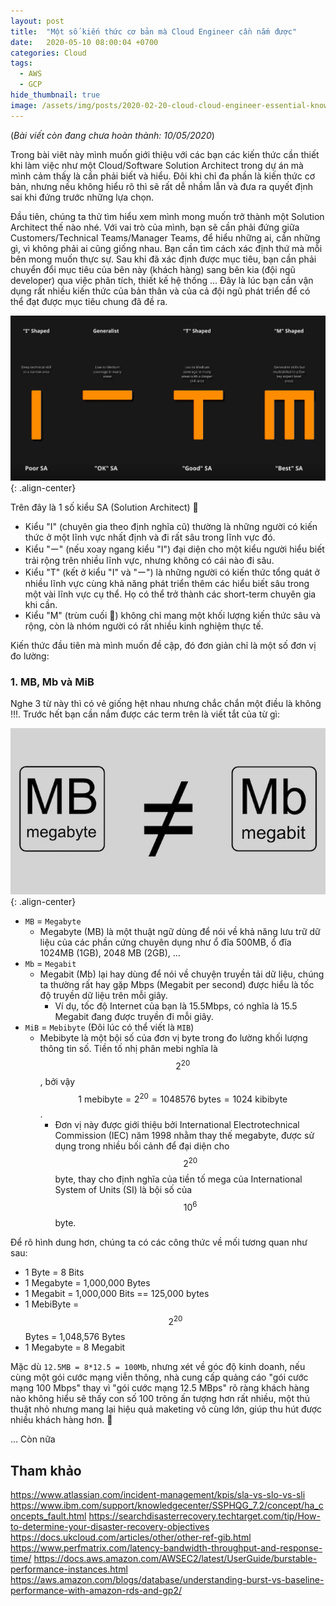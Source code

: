 ```yaml
---
layout: post
title:  "Một số kiến thức cơ bản mà Cloud Engineer cần nắm được"
date:   2020-05-10 08:00:04 +0700
categories: Cloud
tags:
  - AWS
  - GCP
hide_thumbnail: true
image: /assets/img/posts/2020-02-20-cloud-cloud-engineer-essential-knowledge/thumbnail.png
---
```

(_Bài viết còn đang chưa hoàn thành: 10/05/2020_)

Trong bài viêt này mình muốn giới thiệu với các bạn các kiến thức cần thiết khi làm việc như một Cloud/Software Solution Architect trong dự án mà mình cảm thấy là cần phải biết và hiểu. Đôi khi chỉ đa phần là kiến thức cơ bản, nhưng nếu không hiểu rõ thì sẽ rất dễ nhầm lẫn và đưa ra quyết định sai khi đứng trước những lựa chọn.

Đầu tiên, chúng ta thử tìm hiểu xem mình mong muốn trở thành một Solution Architect thế nào nhé. Với vai trò của mình, bạn sẽ cần phải đứng giữa Customers/Technical Teams/Manager Teams, để hiểu những ai, cần những gì, vì không phải ai cũng giống nhau. Bạn cần tìm cách xác định thứ mà mỗi bên mong muốn thực sự. Sau khi đã xác định được mục tiêu, bạn cần phải chuyển đổi mục tiêu của bên này (khách hàng) sang bên kia (đội ngũ developer) qua việc phân tích, thiết kế hệ thống ... Đây là lúc bạn cần vận dụng rất nhiều kiến thức của bản thân và của cả đội ngũ phát triển để có thể đạt được mục tiêu chung đã đề ra.

![](/assets/img/posts/2020-02-20-cloud-cloud-engineer-essential-knowledge/types-of-technical-people.png){: .align-center}

Trên đây là 1 số kiểu SA (Solution Architect) 🐖
- Kiểu "I" (chuyên gia theo định nghĩa cũ) thường là những người có kiến thức ở một lĩnh vực nhất định và đi rất sâu trong lĩnh vực đó.
- Kiểu "ー" (nếu xoay ngang kiểu "I") đại diện cho một kiểu người hiểu biết trải rộng trên nhiều lĩnh vực, nhưng không có cái nào đi sâu.
- Kiểu "T" (kết ở kiểu "I" và "ー") là những người có kiến thức tổng quát ở nhiều lĩnh vực cùng khả năng phát triển thêm các hiểu biết sâu trong một vài lĩnh vực cụ thể. Họ có thể trở thành các short-term chuyên gia khi cần.
- Kiểu "M" (trùm cuối 🤣) không chỉ mang một khối lượng kiến thức sâu và rộng, còn là nhóm người có rất nhiều kinh nghiệm thực tế.

Kiến thức đầu tiên mà mình muốn đề cập, đó đơn giản chỉ là một số đơn vị đo lường:

### 1. MB, Mb và MiB

Nghe 3 từ này thì có vẻ giống hệt nhau nhưng chắc chắn một điều là không !!!. Trước hết bạn cần nắm được các term trên là viết tắt của từ gì:

![](/assets/img/posts/2020-02-20-cloud-cloud-engineer-essential-knowledge/megabyte-vs-megabit.jpg){: .align-center}

- `MB` = `Megabyte`
  - Megabyte (MB) là một thuật ngữ dùng để nói về khả năng lưu trữ dữ liệu của các phần cứng chuyên dụng như ổ đĩa 500MB, ổ đĩa 1024MB (1GB), 2048 MB (2GB), ...
- `Mb` = `Megabit`
  - Megabit (Mb) lại hay dùng để nói về chuyện truyền tải dữ liệu, chúng ta thường rất hay gặp Mbps (Megabit per second) được hiểu là tốc độ truyền dữ liệu trên mỗi giây.
    - Ví dụ, tốc độ Internet của bạn là 15.5Mbps, có nghĩa là 15.5 Megabit đang được truyền đi mỗi giây.
- `MiB` = `Mebibyte` (Đôi lúc có thể viết là `MIB`)
  - Mebibyte là một bội số của đơn vị byte trong đo lường khối lượng thông tin số.  Tiền tố nhị phân mebi nghĩa là $$ 2^{20} $$, bởi vậy $$ 1 \text{ mebibyte} = 2^{20} = 1048576 \text{ bytes} = 1024 \text{ kibibyte} $$.
    - Đơn vị này được giới thiệu bởi International Electrotechnical Commission (IEC) năm 1998 nhằm thay thế megabyte, được sử dụng trong nhiều bối cảnh để đại diện cho $$ 2^{20} $$ byte, thay cho định nghĩa của tiền tố mega của International System of Units (SI) là bội số của $$ 10^6 $$ byte.



Để rõ hình dung hơn, chúng ta có các công thức về mối tương quan như sau:
- 1 Byte = 8 Bits
- 1 Megabyte = 1,000,000 Bytes
- 1 Megabit = 1,000,000 Bits == 125,000 bytes
- 1 MebiByte = $$ 2^{20} $$ Bytes = 1,048,576 Bytes
- 1 Megabyte = 8 Megabit

Mặc dù `12.5MB = 8*12.5 = 100Mb`, nhưng xét về góc độ kinh doanh, nếu cùng một gói cước mạng viễn thông, nhà cung cấp quảng cáo "gói cước mạng 100 Mbps" thay vì "gói cước mạng 12.5 MBps" rõ ràng khách hàng nào không hiểu sẽ thấy con số 100 trông ấn tượng hơn rất nhiều, một thủ thuật nhỏ nhưng mang lại hiệu quả maketing vô cùng lớn, giúp thu hút được nhiều khách hàng hơn. 💯

... Còn nữa

## Tham khảo
https://www.atlassian.com/incident-management/kpis/sla-vs-slo-vs-sli
https://www.ibm.com/support/knowledgecenter/SSPHQG_7.2/concept/ha_concepts_fault.html
https://searchdisasterrecovery.techtarget.com/tip/How-to-determine-your-disaster-recovery-objectives
https://docs.ukcloud.com/articles/other/other-ref-gib.html
https://www.perfmatrix.com/latency-bandwidth-throughput-and-response-time/
https://docs.aws.amazon.com/AWSEC2/latest/UserGuide/burstable-performance-instances.html
https://aws.amazon.com/blogs/database/understanding-burst-vs-baseline-performance-with-amazon-rds-and-gp2/
